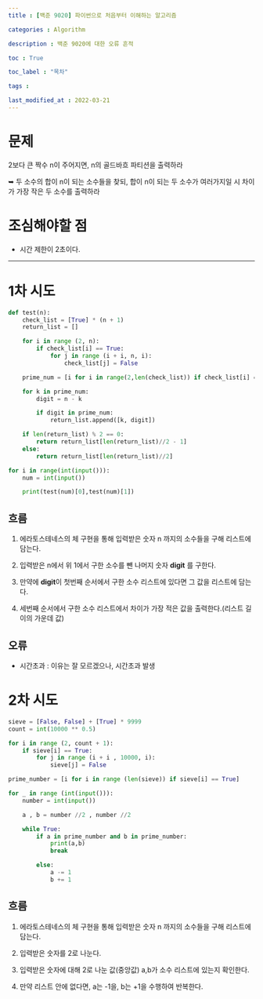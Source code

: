 ```yaml
---
title : [백준 9020] 파이썬으로 처음부터 이해하는 알고리즘

categories : Algorithm

description : 백준 9020에 대한 오류 흔적

toc : True

toc_label : "목차"

tags : 

last_modified_at : 2022-03-21
---
```


# 문제 

2보다 큰 짝수 n이 주어지면, n의 골드바흐 파티션을 출력하라

➥ 두 소수의 합이 n이 되는 소수들을 찾되, 합이 n이 되는 두 소수가 여러가지일 시 차이가 가장 작은 두 소수를 출력하라

# 조심해야할 점

* 시간 제한이 2초이다.

---

# 1차 시도

```python
def test(n):
    check_list = [True] * (n + 1)
    return_list = []

    for i in range (2, n):
        if check_list[i] == True:
            for j in range (i + i, n, i):
                check_list[j] = False

    prime_num = [i for i in range(2,len(check_list)) if check_list[i] == True]

    for k in prime_num:
        digit = n - k

        if digit in prime_num:
            return_list.append([k, digit])

    if len(return_list) % 2 == 0:
        return return_list[len(return_list)//2 - 1]
    else:
        return return_list[len(return_list)//2]

for i in range(int(input())):
    num = int(input())

    print(test(num)[0],test(num)[1])
```
## 흐름
1. 에라토스테네스의 체 구현을 통해 입력받은 숫자 n 까지의 소수들을 구해 리스트에 담는다.

2. 입력받은 n에서 위 1에서 구한 소수를 뺀 나머지 숫자 **digit** 를 구한다.

3. 만약에 **digit**이 첫번째 순서에서 구한 소수 리스트에 있다면 그 값을 리스트에 담는다.

4. 세번째 순서에서 구한 소수 리스트에서 차이가 가장 적은 값을 출력한다.(리스트 길이의 가운데 값)

## 오류
* 시간초과 : 이유는 잘 모르겠으나, 시간초과 발생

# 2차 시도

```python
sieve = [False, False] + [True] * 9999
count = int(10000 ** 0.5)

for i in range (2, count + 1):
    if sieve[i] == True:
        for j in range (i + i , 10000, i):
            sieve[j] = False

prime_number = [i for i in range (len(sieve)) if sieve[i] == True]

for _ in range (int(input())):
    number = int(input())

    a , b = number //2 , number //2

    while True:
        if a in prime_number and b in prime_number:
            print(a,b)
            break

        else:
            a -= 1
            b += 1
```

## 흐름
1. 에라토스테네스의 체 구현을 통해 입력받은 숫자 n 까지의 소수들을 구해 리스트에 담는다.

2. 입력받은 숫자를 2로 나눈다.

3. 입력받은 숫자에 대해 2로 나눈 값(중앙값) a,b가 소수 리스트에 있는지 확인한다.

4. 만약 리스트 안에 없다면, a는 -1을, b는 +1을 수행하여 반복한다.